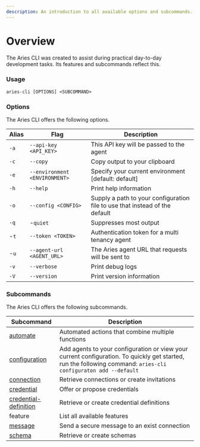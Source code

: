```yaml
---
description: An introduction to all available options and subcommands.
---
```


# Overview

The Aries CLI was created to assist during practical day-to-day development tasks. Its features and subcommands reflect this.&#x20;

### Usage

```
aries-cli [OPTIONS] <SUBCOMMAND>
```

### Options

The Aries CLI offers the following options.

| Alias | Flag                          | Description                                                                 |
| ----- | ----------------------------- | --------------------------------------------------------------------------- |
| `-a`  | `--api-key <API_KEY>`         | This API key will be passed to the agent                                    |
| `-c`  | `--copy`                      | Copy output to your clipboard                                               |
| `-e`  | `--environment <ENVIRONMENT>` | Specify your current environment \[default: default]                        |
| `-h`  | `--help`                      | Print help information                                                      |
| `-o`  | `--config <CONFIG>`           | Supply a path to your configuration file to use that instead of the default |
| `-q`  | -`quiet`                      | Suppresses most output                                                      |
| -`t`  | `--token <TOKEN>`             | Authentication token for a multi tenancy agent                              |
| -`u`  | `--agent-url <AGENT_URL>`     | The Aries agent URL that requests will be sent to                           |
| `-v`  | `--verbose`                   | Print debug logs                                                            |
| `-V`  | `--version`                   | Print version information                                                   |

### Subcommands

The Aries CLI offers the following subcommands.

| Subcommand                                         | Description                                                                                                                                                    |
| -------------------------------------------------- | -------------------------------------------------------------------------------------------------------------------------------------------------------------- |
| [automate](broken-reference)                       | Automated actions that combine multiple functions                                                                                                              |
| [configuration](environments.md)                   | Add agents to your configuration or view your current configuration. To quickly get started, run the following command: `aries-cli configuraton add --default` |
| [connection](connections.md)                       | Retrieve connections or create invitations                                                                                                                     |
| [credential](credentials.md)                       | Offer or propose credentials                                                                                                                                   |
| [credential-definition](credential-definitions.md) | Retrieve or create credential definitions                                                                                                                      |
| feature                                            | List all available features                                                                                                                                    |
| [message](messages.md)                             | Send a secure message to an exist connection                                                                                                                   |
| [schema](schemas.md)                               | Retrieve or create schemas                                                                                                                                     |

